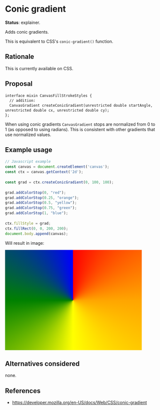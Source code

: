 Conic gradient
==============
**Status**: explainer.

Adds conic gradients.

This is equivalent to CSS's `conic-gradient()` function.


Rationale
---------

This is currently available on CSS.


Proposal
--------

```webidl
interface mixin CanvasFillStrokeStyles {
  // addition:
  CanvasGradient createConicGradient(unrestricted double startAngle, unrestricted double cx, unrestricted double cy);
};
```

When using conic gradients `CanvasGradient` stops are normalized from 0 to 1 (as opposed to using radians). This is consistent with other gradients that use normalized values.


Example usage
-------------

```js
// Javascript example
const canvas = document.createElement('canvas');
const ctx = canvas.getContext('2d');

const grad = ctx.createConicGradient(0, 100, 100);

grad.addColorStop(0, "red");
grad.addColorStop(0.25, "orange");
grad.addColorStop(0.5, "yellow");
grad.addColorStop(0.75, "green");
grad.addColorStop(1, "blue");

ctx.fillStyle = grad;
ctx.fillRect(0, 0, 200, 200);
document.body.append(canvas);
```

Will result in image:

![conic gradient](../images/conic-gradient.png)



Alternatives considered
-----------------------

none.

References
----------

- https://developer.mozilla.org/en-US/docs/Web/CSS/conic-gradient
